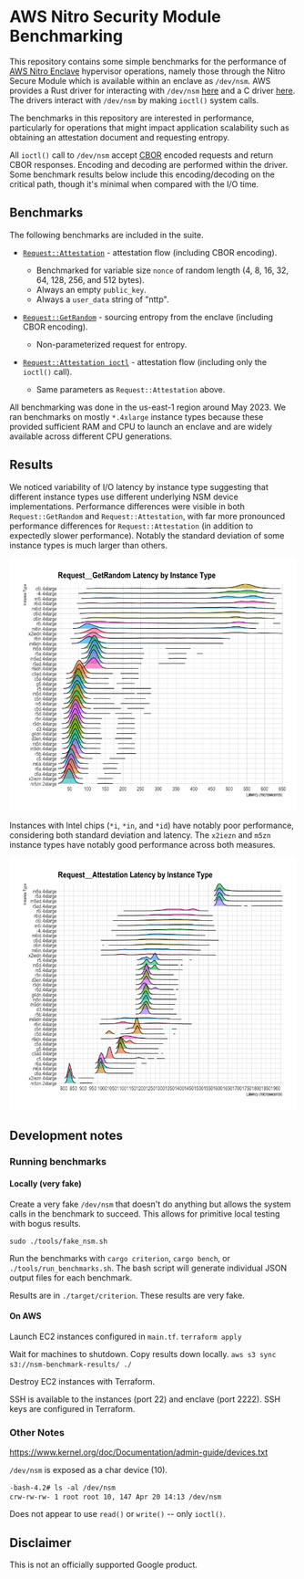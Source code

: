 # AWS Nitro Security Module Benchmarking

This repository contains some simple benchmarks for the performance of [AWS Nitro
Enclave](https://aws.amazon.com/ec2/nitro/nitro-enclaves/) hypervisor operations,
namely those through the Nitro Secure Module which is available within an enclave as
`/dev/nsm`.  AWS provides a Rust driver for interacting with `/dev/nsm`
[here](https://github.com/aws/aws-nitro-enclaves-nsm-api) and a C driver
[here](https://github.com/aws/aws-nitro-enclaves-sdk-c).  The drivers interact with
`/dev/nsm` by making `ioctl()` system calls.

The benchmarks in this repository are interested in performance, particularly for
operations that might impact application scalability such as obtaining an attestation
document and requesting entropy.

All `ioctl()` call to `/dev/nsm` accept [CBOR](https://cbor.io/) encoded requests and
return CBOR responses.  Encoding and decoding are performed within the driver.  Some
benchmark results below include this encoding/decoding on the critical path, though
it's minimal when compared with the I/O time.

## Benchmarks

The following benchmarks are included in the suite.

 * [`Request::Attestation`](benches/nsm.rs) - attestation flow (including CBOR encoding).

   * Benchmarked for variable size `nonce` of random length (4, 8, 16, 32, 64, 128, 256,
     and 512 bytes).
   * Always an empty `public_key`.
   * Always a `user_data` string of "nttp".

 * [`Request::GetRandom`](benches/nsm.rs) - sourcing entropy from the enclave (including
   CBOR encoding).

   * Non-parameterized request for entropy.

 * [`Request::Attestation ioctl`](benches/nsm_ioctl.rs) - attestation flow (including only
   the `ioctl()` call).

   * Same parameters as `Request::Attestation` above.

All benchmarking was done in the us-east-1 region around May 2023.  We ran benchmarks on
mostly `*.4xlarge` instance types because these provided sufficient RAM and CPU to launch
an enclave and are widely available across different CPU generations.

## Results

We noticed variability of I/O latency by instance type suggesting that different instance
types use different underlying NSM device implementations.  Performance differences
were visible in both `Request::GetRandom` and `Request::Attestation`, with far more
pronounced performance differences for `Request::Attestation` (in addition to expectedly
slower performance).  Notably the standard deviation of some instance types is much
larger than others.

![Request::GetRandom distribution](results/request_getrandom.png)

Instances with Intel chips (`*i`, `*in`, and `*id`) have notably poor performance,
considering both standard deviation and latency.  The `x2iezn` and `m5zn` instance types
have notably good performance across both measures.

![Request::GetRandom distribution](results/request_attestation.png)

## Development notes

### Running benchmarks

#### Locally (very fake)

Create a very fake `/dev/nsm` that doesn't do anything but allows the system
calls in the benchmark to succeed.  This allows for primitive local testing
with bogus results.

```
sudo ./tools/fake_nsm.sh
```

Run the benchmarks with `cargo criterion`, `cargo bench`, or
`./tools/run_benchmarks.sh`.  The bash script will generate individual JSON
output files for each benchmark.

Results are in `./target/criterion`.  These results are very fake.

#### On AWS

Launch EC2 instances configured in `main.tf`.
`terraform apply`

Wait for machines to shutdown.  Copy results down locally.
`aws s3 sync s3://nsm-benchmark-results/ ./`

Destroy EC2 instances with Terraform.

SSH is available to the instances (port 22) and enclave (port 2222).  SSH keys
are configured in Terraform.

### Other Notes

https://www.kernel.org/doc/Documentation/admin-guide/devices.txt

`/dev/nsm` is exposed as a char device (10).

```
-bash-4.2# ls -al /dev/nsm
crw-rw-rw- 1 root root 10, 147 Apr 20 14:13 /dev/nsm
```

Does not appear to use `read()` or `write()` -- only `ioctl()`.

## Disclaimer

This is not an officially supported Google product.
